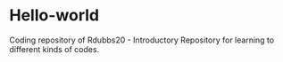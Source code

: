 # Hello-world
Coding repository of Rdubbs20 - Introductory Repository for learning to different kinds of codes. 
